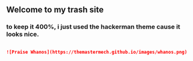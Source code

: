 ## Welcome to my trash site

### to keep it 400%, i just used the hackerman theme cause it looks nice.

```markdown

![Praise Whanos](https://themastermech.github.io/images/whanos.png)

```